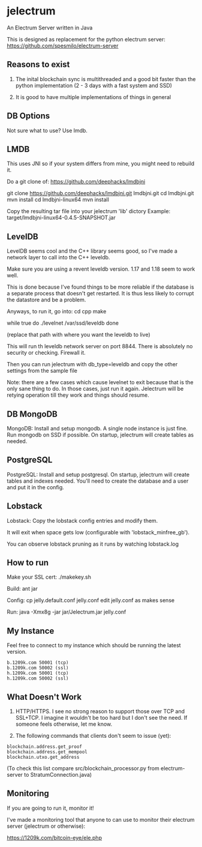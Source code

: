 jelectrum
=========

An Electrum Server written in Java

This is designed as replacement for the python electrum server:
https://github.com/spesmilo/electrum-server

Reasons to exist
----------------

1) The inital blockchain sync is multithreaded and a good bit faster than the python implementation
(2 - 3 days with a fast system and SSD)

2) It is good to have multiple implementations of things in general


DB Options
----------

Not sure what to use?  Use lmdb. 


LMDB
----

This uses JNI so if your system differs from mine, you might need to rebuild it.

Do a git clone of:
https://github.com/deephacks/lmdbjni

git clone https://github.com/deephacks/lmdbjni.git lmdbjni.git
cd lmdbjni.git
mvn install
cd lmdbjni-linux64
mvn install

Copy the resulting tar file into your jelectrum 'lib' dictory
Example: target/lmdbjni-linux64-0.4.5-SNAPSHOT.jar


LevelDB
-------

LevelDB seems cool and the C++ library seems good, so I've made a network layer to call into the C++ leveldb.

Make sure you are using a revent leveldb version.  1.17 and 1.18 seem to work well.

This is done because I've found things to be more reliable if the database is a separate process that doesn't
get restarted.  It is thus less likely to corrupt the datastore and be a problem.

Anyways, to run it, go into:
cd cpp
make

while true
do
./levelnet /var/ssd/leveldb
done

(replace that path with where you want the leveldb to live)

This will run th leveldb network server on port 8844.  There is absolutely no security or checking.
Firewall it.

Then you can run jelectrum with db_type=leveldb and copy the other settings from the sample file

Note: there are a few cases which cause levelnet to exit because that is the only sane thing to do.
In those cases, just run it again.  Jelectrum will be retying operation till they work and things should
resume.


DB MongoDB
----------

MongoDB: Install and setup mongodb.  A single node instance is just fine.  Run mongodb on SSD if possible.
On startup, jelectrum will create tables as needed.


PostgreSQL
----------

PostgreSQL: Install and setup postgresql.
On startup, jelectrum will create tables and indexes needed.  You'll need to create the database and a user and put it in the config.


Lobstack
--------
Lobstack: Copy the lobstack config entries and modify them.  

It will exit when space gets low (configurable with 'lobstack_minfree_gb').

You can observe lobstack pruning as it runs by watching lobstack.log



How to run
----------

Make your SSL cert:
./makekey.sh

Build:
ant jar

Config:
cp jelly.default.conf jelly.conf
edit jelly.conf as makes sense

Run:
java -Xmx8g -jar jar/Jelectrum.jar jelly.conf

My Instance
-----------

Feel free to connect to my instance which should be running the latest version.

```
b.1209k.com 50001 (tcp)
b.1209k.com 50002 (ssl)
h.1209k.com 50001 (tcp)
h.1209k.com 50002 (ssl)
```

What Doesn't Work
-----------------

1) HTTP/HTTPS.  I see no strong reason to support those over TCP and SSL+TCP.  I imagine it wouldn't be too hard
but I don't see the need.  If someone feels otherwise, let me know.

2) The following commands that clients don't seem to issue (yet):
```
blockchain.address.get_proof
blockchain.address.get_mempool
blockchain.utxo.get_address
```

(To check this list compare src/blockchain_processor.py from electrum-server to StratumConnection.java)

Monitoring
----------

If you are going to run it, monitor it!

I've made a monitoring tool that anyone to can use to monitor their electrum server (jelectrum or otherwise):

https://1209k.com/bitcoin-eye/ele.php





